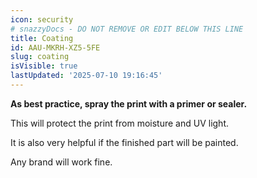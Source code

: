 ```yaml
---
icon: security
# snazzyDocs - DO NOT REMOVE OR EDIT BELOW THIS LINE
title: Coating
id: AAU-MKRH-XZ5-5FE
slug: coating
isVisible: true
lastUpdated: '2025-07-10 19:16:45'
---
```

**As best practice, spray the print with a primer or sealer.**

This will protect the print from moisture and UV light.

It is also very helpful if the finished part will be painted.

Any brand will work fine.